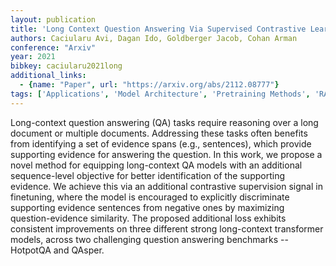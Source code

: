 ```yaml
---
layout: publication
title: 'Long Context Question Answering Via Supervised Contrastive Learning'
authors: Caciularu Avi, Dagan Ido, Goldberger Jacob, Cohan Arman
conference: "Arxiv"
year: 2021
bibkey: caciularu2021long
additional_links:
  - {name: "Paper", url: "https://arxiv.org/abs/2112.08777"}
tags: ['Applications', 'Model Architecture', 'Pretraining Methods', 'RAG', 'Reinforcement Learning', 'Transformer']
---
```

Long-context question answering (QA) tasks require reasoning over a long
document or multiple documents. Addressing these tasks often benefits from
identifying a set of evidence spans (e.g., sentences), which provide supporting
evidence for answering the question. In this work, we propose a novel method
for equipping long-context QA models with an additional sequence-level
objective for better identification of the supporting evidence. We achieve this
via an additional contrastive supervision signal in finetuning, where the model
is encouraged to explicitly discriminate supporting evidence sentences from
negative ones by maximizing question-evidence similarity. The proposed
additional loss exhibits consistent improvements on three different strong
long-context transformer models, across two challenging question answering
benchmarks -- HotpotQA and QAsper.
